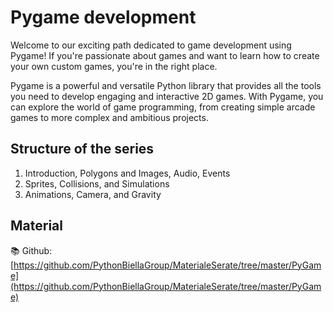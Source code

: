 # Pygame development

Welcome to our exciting path dedicated to game development using Pygame! If you're passionate about games and want to learn how to create your own custom games, you're in the right place.

Pygame is a powerful and versatile Python library that provides all the tools you need to develop engaging and interactive 2D games. With Pygame, you can explore the world of game programming, from creating simple arcade games to more complex and ambitious projects.

## Structure of the series

1. Introduction, Polygons and Images, Audio, Events
2. Sprites, Collisions, and Simulations
3. Animations, Camera, and Gravity

## Material

📚 Github: [https://github.com/PythonBiellaGroup/MaterialeSerate/tree/master/PyGame](https://github.com/PythonBiellaGroup/MaterialeSerate/tree/master/PyGame)

